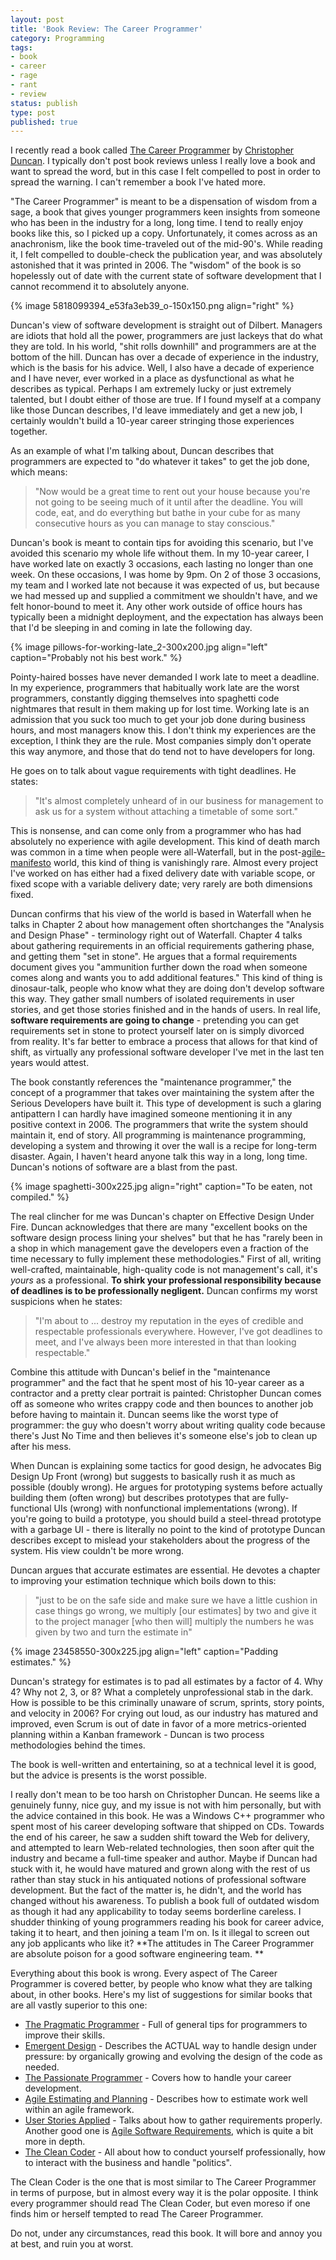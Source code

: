 ```yaml
---
layout: post
title: 'Book Review: The Career Programmer'
category: Programming
tags:
- book
- career
- rage
- rant
- review
status: publish
type: post
published: true
---
```

I recently read a book called [The Career Programmer](http://www.amazon.com/The-Career-Programmer-Guerilla-Imperfect/dp/1590596242) by [Christopher Duncan](http://christopherduncan.com/).  I typically don't post book reviews unless I really love a book and want to spread the word, but in this case I felt compelled to post in order to spread the warning.  I can't remember a book I've hated more.

"The Career Programmer" is meant to be a dispensation of wisdom from a sage, a book that gives younger programmers keen insights from someone who has been in the industry for a long, long time.  I tend to really enjoy books like this, so I picked up a copy.  Unfortunately, it comes across as an anachronism, like the book time-traveled out of the mid-90's. While reading it, I felt compelled to double-check the publication year, and was absolutely astonished that it was printed in 2006. The "wisdom" of the book is so hopelessly out of date with the current state of software development that I cannot recommend it to absolutely anyone.

{% image 5818099394_e53fa3eb39_o-150x150.png align="right" %}

Duncan's view of software development is straight out of Dilbert. Managers are idiots that hold all the power, programmers are just lackeys that do what they are told. In his world, "shit rolls downhill" and programmers are at the bottom of the hill. Duncan has over a decade of experience in the industry, which is the basis for his advice. Well, I also have a decade of experience and I have never, ever worked in a place as dysfunctional as what he describes as typical. Perhaps I am extremely lucky or just extremely talented, but I doubt either of those are true.  If I found myself at a company like those Duncan describes, I'd leave immediately and get a new job, I certainly wouldn't build a 10-year career stringing those experiences together.

As an example of what I'm talking about, Duncan describes that programmers are expected to "do whatever it takes" to get the job done, which means:

 > "Now would be a great time to rent out your house because you're not going to be seeing much of it until after the deadline. You will code, eat, and do everything but bathe in your cube for as many consecutive hours as you can manage to stay conscious." 

Duncan's book is meant to contain tips for avoiding this scenario, but I've avoided this scenario my whole life without them.  In my 10-year career, I have worked late on exactly 3 occasions, each lasting no longer than one week. On these occasions, I was home by 9pm. On 2 of those 3 occasions, my team and I worked late not because it was expected of us, but because we had messed up and supplied a commitment we shouldn't have, and we felt honor-bound to meet it. Any other work outside of office hours has typically been a midnight deployment, and the expectation has always been that I'd be sleeping in and coming in late the following day. 

{% image pillows-for-working-late_2-300x200.jpg align="left" caption="Probably not his best work." %}

Pointy-haired bosses have never demanded I work late to meet a deadline. In my experience, programmers that habitually work late are the worst programmers, constantly digging themselves into spaghetti code nightmares that result in them making up for lost time.  Working late is an admission that you suck too much to get your job done during business hours, and most managers know this. I don't think my experiences are the exception, I think they are the rule.  Most companies simply don't operate this way anymore, and those that do tend not to have developers for long.  

He goes on to talk about vague requirements with tight deadlines. He states:

 > "It's almost completely unheard of in our business for management to ask us for a system without attaching a timetable of some sort." 

This is nonsense, and can come only from a programmer who has had absolutely no experience with agile development. This kind of death march was common in a time when people were all-Waterfall, but in the post-[agile-manifesto](http://agilemanifesto.org/) world, this kind of thing is vanishingly rare. Almost every project I've worked on has either had a fixed delivery date with variable scope, or fixed scope with a variable delivery date; very rarely are both dimensions fixed.

Duncan confirms that his view of the world is based in Waterfall when he talks in Chapter 2 about how management often shortchanges the "Analysis and Design Phase" - terminology right out of Waterfall. Chapter 4 talks about gathering requirements in an official requirements gathering phase, and getting them "set in stone". He argues that a formal requirements document gives you "ammunition further down the road when someone comes along and wants you to add additional features." This kind of thing is dinosaur-talk, people who know what they are doing don't develop software this way.  They gather small numbers of isolated requirements in user stories, and get those stories finished and in the hands of users.  In real life, **software requirements are going to change** - pretending you can get requirements set in stone to protect yourself later on is simply divorced from reality. It's far better to embrace a process that allows for that kind of shift, as virtually any professional software developer I've met in the last ten years would attest.

The book constantly references the "maintenance programmer," the concept of a programmer that takes over maintaining the system after the Serious Developers have built it. This type of development is such a glaring antipattern I can hardly have imagined someone mentioning it in any positive context in 2006. The programmers that write the system should maintain it, end of story. All programming is maintenance programming, developing a system and throwing it over the wall is a recipe for long-term disaster.  Again, I haven't heard anyone talk this way in a long, long time.  Duncan's notions of software are a blast from the past.

{% image spaghetti-300x225.jpg align="right" caption="To be eaten, not compiled." %}

The real clincher for me was Duncan's chapter on Effective Design Under Fire. Duncan acknowledges that there are many "excellent books on the software design process lining your shelves" but that he has "rarely been in a shop in which management gave the developers even a fraction of the time necessary to fully implement these methodologies." First of all, writing well-crafted, maintainable, high-quality code is not management's call, it's _yours_ as a professional. **To shirk your professional responsibility because of deadlines is to be professionally negligent.** Duncan confirms my worst suspicions when he states:

 > "I'm about to ... destroy my reputation in the eyes of credible and respectable professionals everywhere. However, I've got deadlines to meet, and I've always been more interested in that than looking respectable."

Combine this attitude with Duncan's belief in the "maintenance programmer" and the fact that he spent most of his 10-year career as a contractor and a pretty clear portrait is painted: Christopher Duncan comes off as someone who writes crappy code and then bounces to another job before having to maintain it. Duncan seems like the worst type of programmer: the guy who doesn't worry about writing quality code because there's Just No Time and then believes it's someone else's job to clean up after his mess.

When Duncan is explaining some tactics for good design, he advocates Big Design Up Front (wrong) but suggests to basically rush it as much as possible (doubly wrong). He argues for prototyping systems before actually building them (often wrong) but describes prototypes that are fully-functional UIs (wrong) with nonfunctional implementations (wrong). If you're going to build a prototype, you should build a steel-thread prototype with a garbage UI - there is literally no point to the kind of prototype Duncan describes except to mislead your stakeholders about the progress of the system. His view couldn't be more wrong.

Duncan argues that accurate estimates are essential. He devotes a chapter to improving your estimation technique which boils down to this:

 > "just to be on the safe side and make sure we have a little cushion in case things go wrong, we multiply [our estimates] by two and give it to the project manager [who then will] multiply the numbers he was given by two and turn the estimate in"

{% image 23458550-300x225.jpg align="left" caption="Padding estimates." %}

Duncan's strategy for estimates is to pad all estimates by a factor of 4. Why 4? Why not 2, 3, or 8? What a completely unprofessional stab in the dark. How is possible to be this criminally unaware of scrum, sprints, story points, and velocity in 2006? For crying out loud, as our industry has matured and improved, even Scrum is out of date in favor of a more metrics-oriented planning within a Kanban framework - Duncan is two process methodologies behind the times.

The book is well-written and entertaining, so at a technical level it is good, but the advice is presents is the worst possible.

I really don't mean to be too harsh on Christopher Duncan. He seems like a genuinely funny, nice guy, and my issue is not with him personally, but with the advice contained in this book.  He was a Windows C++ programmer who spent most of his career developing software that shipped on CDs. Towards the end of his career, he saw a sudden shift toward the Web for delivery, and attempted to learn Web-related technologies, then soon after quit the industry and became a full-time speaker and author. Maybe if Duncan had stuck with it, he would have matured and grown along with the rest of us rather than stay stuck in his antiquated notions of professional software development. But the fact of the matter is, he didn't, and the world has changed without his awareness. To publish a book full of outdated wisdom as though it had any applicability to today seems borderline careless. I shudder thinking of young programmers reading his book for career advice, taking it to heart, and then joining a team I'm on. Is it illegal to screen out any job applicants who like it?  **The attitudes in The Career Programmer are absolute poison for a good software engineering team. **

Everything about this book is wrong.  Every aspect of The Career Programmer is covered better, by people who know what they are talking about, in other books.  Here's my list of suggestions for similar books that are all vastly superior to this one:

 * [The Pragmatic Programmer](http://www.amazon.com/The-Pragmatic-Programmer-Journeyman-Master/dp/020161622X) - Full of general tips for programmers to improve their skills.
 * [Emergent Design](http://www.amazon.com/Emergent-Design-Evolutionary-Professional-Development/dp/0321509366) - Describes the ACTUAL way to handle design under pressure: by organically growing and evolving the design of the code as needed.
 * [The Passionate Programmer](http://www.amazon.com/Passionate-Programmer-Remarkable-Development-Pragmatic/dp/1934356344/) - Covers how to handle your career development.
 * [Agile Estimating and Planning](http://www.amazon.com/Agile-Estimating-Planning-Mike-Cohn/dp/0131479415) - Describes how to estimate work well within an agile framework.
 * [User Stories Applied](http://www.amazon.com/User-Stories-Applied-Software-Development/dp/0321205685) - Talks about how to gather requirements properly.  Another good one is [Agile Software Requirements](http://www.amazon.com/Agile-Software-Requirements-Enterprise-Development/dp/0321635841), which is quite a bit more in depth.
 * [The Clean Coder](http://www.amazon.com/Clean-Coder-Conduct-Professional-Programmers/dp/0137081073) - All about how to conduct yourself professionally, how to interact with the business and handle "politics". 

The Clean Coder is the one that is most similar to The Career Programmer in terms of purpose, but in almost every way it is the polar opposite.  I think every programmer should read The Clean Coder, but even moreso if one finds him or herself tempted to read The Career Programmer.

Do not, under any circumstances, read this book. It will bore and annoy you at best, and ruin you at worst. 